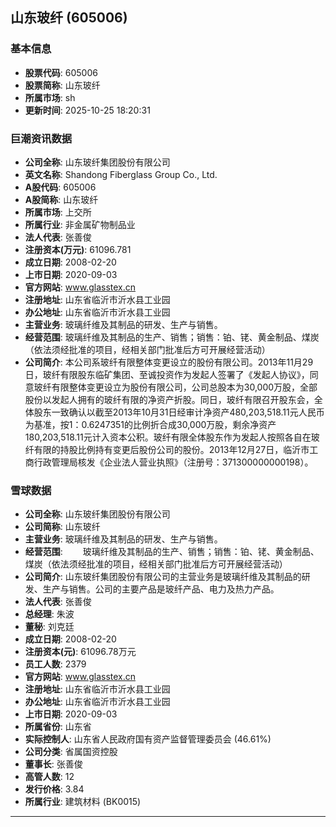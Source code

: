 ## 山东玻纤 (605006)

### 基本信息

- **股票代码**: 605006
- **股票简称**: 山东玻纤
- **所属市场**: sh
- **更新时间**: 2025-10-25 18:20:31

### 巨潮资讯数据

- **公司全称**: 山东玻纤集团股份有限公司
- **英文名称**: Shandong Fiberglass Group Co., Ltd.
- **A股代码**: 605006
- **A股简称**: 山东玻纤
- **所属市场**: 上交所
- **所属行业**: 非金属矿物制品业
- **法人代表**: 张善俊
- **注册资本(万元)**: 61096.781
- **成立日期**: 2008-02-20
- **上市日期**: 2020-09-03
- **官方网站**: www.glasstex.cn
- **注册地址**: 山东省临沂市沂水县工业园
- **办公地址**: 山东省临沂市沂水县工业园
- **主营业务**: 玻璃纤维及其制品的研发、生产与销售。
- **经营范围**: 玻璃纤维及其制品的生产、销售；销售：铂、铑、黄金制品、煤炭（依法须经批准的项目，经相关部门批准后方可开展经营活动）
- **公司简介**: 本公司系玻纤有限整体变更设立的股份有限公司。2013年11月29日，玻纤有限股东临矿集团、至诚投资作为发起人签署了《发起人协议》，同意玻纤有限整体变更设立为股份有限公司，公司总股本为30,000万股，全部股份以发起人拥有的玻纤有限的净资产折股。同日，玻纤有限召开股东会，全体股东一致确认以截至2013年10月31日经审计净资产480,203,518.11元人民币为基准，按1：0.6247351的比例折合成30,000万股，剩余净资产180,203,518.11元计入资本公积。玻纤有限全体股东作为发起人按照各自在玻纤有限的持股比例持有变更后股份公司的股份。2013年12月27日，临沂市工商行政管理局核发《企业法人营业执照》（注册号：371300000000198）。

### 雪球数据

- **公司全称**: 山东玻纤集团股份有限公司
- **公司简称**: 山东玻纤
- **主营业务**: 玻璃纤维及其制品的研发、生产与销售。
- **经营范围**: 　　玻璃纤维及其制品的生产、销售；销售：铂、铑、黄金制品、煤炭（依法须经批准的项目，经相关部门批准后方可开展经营活动）
- **公司简介**: 山东玻纤集团股份有限公司的主营业务是玻璃纤维及其制品的研发、生产与销售。公司的主要产品是玻纤产品、电力及热力产品。
- **法人代表**: 张善俊
- **总经理**: 朱波
- **董秘**: 刘克廷
- **成立日期**: 2008-02-20
- **注册资本(元)**: 61096.78万元
- **员工人数**: 2379
- **官方网站**: www.glasstex.cn
- **注册地址**: 山东省临沂市沂水县工业园
- **办公地址**: 山东省临沂市沂水县工业园
- **上市日期**: 2020-09-03
- **所属省份**: 山东省
- **实际控制人**: 山东省人民政府国有资产监督管理委员会 (46.61%)
- **公司分类**: 省属国资控股
- **董事长**: 张善俊
- **高管人数**: 12
- **发行价格**: 3.84
- **所属行业**: 建筑材料 (BK0015)

---